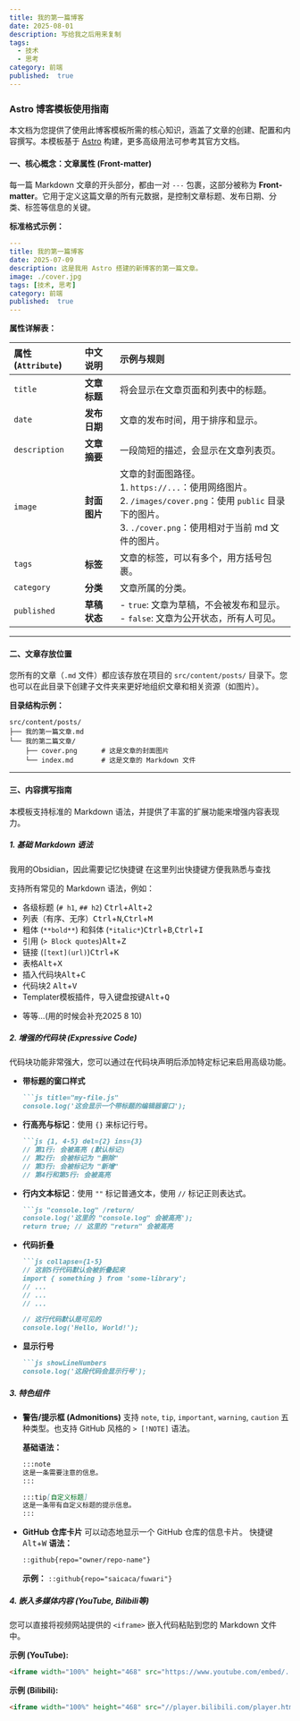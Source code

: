 ```yaml
---
title: 我的第一篇博客
date: 2025-08-01
description: 写给我之后用来复制
tags:
  - 技术
  - 思考
category: 前端
published:  true
---
```


### **Astro 博客模板使用指南**


本文档为您提供了使用此博客模板所需的核心知识，涵盖了文章的创建、配置和内容撰写。本模板基于 [Astro](https://astro.build/) 构建，更多高级用法可参考其官方文档。

#### **一、核心概念：文章属性 (Front-matter)**

每一篇 Markdown 文章的开头部分，都由一对 `---` 包裹，这部分被称为 **Front-matter**。它用于定义这篇文章的所有元数据，是控制文章标题、发布日期、分类、标签等信息的关键。

**标准格式示例：**
```yaml
---
title: 我的第一篇博客
date: 2025-07-09
description: 这是我用 Astro 搭建的新博客的第一篇文章。
image: ./cover.jpg
tags: [技术, 思考]
category: 前端
published:  true
---
```

**属性详解表：**

| 属性 (`Attribute`) | 中文说明     | 示例与规则                                                                                                                     |
| :--------------- | :------- | :------------------------------------------------------------------------------------------------------------------------ |
| `title`          | **文章标题** | 将会显示在文章页面和列表中的标题。                                                                                                         |
| `date`      | **发布日期** | 文章的发布时间，用于排序和显示。                                                                                                          |
| `description`    | **文章摘要** | 一段简短的描述，会显示在文章列表页。                                                                                                        |
| `image`          | **封面图片** | 文章的封面图路径。<br>1. `https://...`：使用网络图片。<br>2. `/images/cover.png`：使用 `public` 目录下的图片。<br>3. `./cover.png`：使用相对于当前 md 文件的图片。 |
| `tags`           | **标签**   | 文章的标签，可以有多个，用方括号包裹。                                                                                                       |
| `category`       | **分类**   | 文章所属的分类。                                                                                                                  |
| `published`          | **草稿状态** | - `true`: 文章为草稿，不会被发布和显示。<br>- `false`: 文章为公开状态，所有人可见。                                                                    |

---

#### **二、文章存放位置**

您所有的文章（`.md` 文件）都应该存放在项目的 `src/content/posts/` 目录下。您也可以在此目录下创建子文件夹来更好地组织文章和相关资源（如图片）。

**目录结构示例：**
```
src/content/posts/
├── 我的第一篇文章.md
└── 我的第二篇文章/
    ├── cover.png      # 这是文章的封面图片
    └── index.md       # 这是文章的 Markdown 文件
```

---

#### **三、内容撰写指南**

本模板支持标准的 Markdown 语法，并提供了丰富的扩展功能来增强内容表现力。

##### **1. 基础 Markdown 语法**
我用的Obsidian，因此需要记忆快捷键
在这里列出快捷键方便我熟悉与查找


支持所有常见的 Markdown 语法，例如：
*   各级标题 (`# h1`, `## h2`) <kbd>Ctrl</kbd>+<kbd>Alt</kbd>+<kbd>2</kbd>
*   列表（有序、无序）<kbd>Ctrl</kbd>+<kbd>N</kbd>,<kbd>Ctrl</kbd>+<kbd>M</kbd>
*   粗体 (`**bold**`) 和斜体 (`*italic*`)<kbd>Ctrl</kbd>+<kbd>B</kbd>,<kbd>Ctrl</kbd>+<kbd>I</kbd>
*   引用 (`> Block quotes`)<kbd>Alt</kbd>+<kbd>Z</kbd>
*   链接 (`[text](url)`)<kbd>Ctrl</kbd>+<kbd>K</kbd>
*   表格<kbd>Alt</kbd>+<kbd>X</kbd>
*   插入代码块<kbd>Alt</kbd>+<kbd>C</kbd>
*   代码块2 <kbd>Alt</kbd>+<kbd>V</kbd>
*    Templater模板插件，导入键盘按键<kbd>Alt</kbd>+<kbd>Q</kbd>
- 等等...(用的时候会补充2025 8 10)

##### **2. 增强的代码块 (Expressive Code)**

代码块功能非常强大，您可以通过在代码块声明后添加特定标记来启用高级功能。

*   **带标题的窗口样式**
    ```markdown
    ```js title="my-file.js"
    console.log('这会显示一个带标题的编辑器窗口');
    ```

*   **行高亮与标记**：使用 `{}` 来标记行号。
    ```markdown
    ```js {1, 4-5} del={2} ins={3}
    // 第1行: 会被高亮 (默认标记)
    // 第2行: 会被标记为 "删除"
    // 第3行: 会被标记为 "新增"
    // 第4行和第5行: 会被高亮
    ```

*   **行内文本标记**：使用 `""` 标记普通文本，使用 `//` 标记正则表达式。
    ```markdown
    ```js "console.log" /return/
    console.log('这里的 "console.log" 会被高亮');
    return true; // 这里的 "return" 会被高亮
    ```

*   **代码折叠**
    ```markdown
    ```js collapse={1-5}
    // 这前5行代码默认会被折叠起来
    import { something } from 'some-library';
    // ...
    // ...
    // ...

    // 这行代码默认是可见的
    console.log('Hello, World!');
    ```

*   **显示行号**
    ```markdown
    ```js showLineNumbers
    console.log('这段代码会显示行号');
    ```

##### **3. 特色组件**

*   **警告/提示框 (Admonitions)**
    支持 `note`, `tip`, `important`, `warning`, `caution` 五种类型。也支持 GitHub 风格的 `> [!NOTE]` 语法。

    **基础语法：**
    ```markdown
    :::note
    这是一条需要注意的信息。
    :::

    :::tip[自定义标题]
    这是一条带有自定义标题的提示信息。
    :::
    ```

*   **GitHub 仓库卡片**
    可以动态地显示一个 GitHub 仓库的信息卡片。
快捷键 <kbd>Alt</kbd>+<kbd>W</kbd>
    **语法：**
    ```markdown
    ::github{repo="owner/repo-name"}
    ```
    **示例：** `::github{repo="saicaca/fuwari"}`

##### **4. 嵌入多媒体内容 (YouTube, Bilibili等)**

您可以直接将视频网站提供的 `<iframe>` 嵌入代码粘贴到您的 Markdown 文件中。

**示例 (YouTube):**
```html
<iframe width="100%" height="468" src="https://www.youtube.com/embed/..." title="YouTube video player" frameborder="0" allowfullscreen></iframe>
```

**示例 (Bilibili):**
```html
<iframe width="100%" height="468" src="//player.bilibili.com/player.html?bvid=..." scrolling="no" border="0" frameborder="no" framespacing="0" allowfullscreen="true"> </iframe>
```